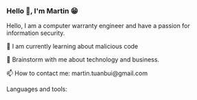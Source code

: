 ### **Hello** 👋, **I'm Martin** 😁
  
<p>Hello, I am a computer warranty engineer and have a passion for information security.
<p> 🔭 I am currently learning about malicious code
<p> 💬 Brainstorm with me about technology and business.
<p> 📫 How to contact me: martin.tuanbui@gmail.com
<p> Languages and tools:

<!---
mt-usercontent/mt-usercontent is a ✨ special ✨ repository because its `README.md` (this file) appears on your GitHub profile.
You can click the Preview link to take a look at your changes.
--->
